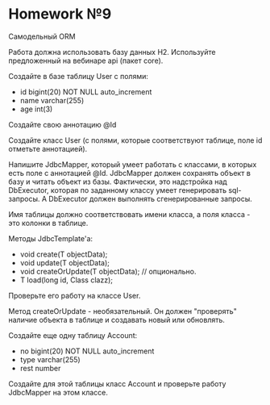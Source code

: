 # Homework №9
Самодельный ORM

Работа должна использовать базу данных H2.
Используйте предложенный на вебинаре api (пакет core). 

Создайте в базе таблицу User с полями:

- id bigint(20) NOT NULL auto_increment
- name varchar(255)
- age int(3)

Создайте свою аннотацию @Id

Создайте класс User (с полями, которые соответствуют таблице, поле id отметьте аннотацией).

Напишите JdbcMapper, который умеет работать с классами, в которых есть поле с аннотацией @Id.
JdbcMapper должен сохранять объект в базу и читать объект из базы.
Фактически, это надстройка над DbExecutor<T>, которая по заданному классу умеет генерировать sql-запросы.
А DbExecutor<T> должен выполнять сгенерированные запросы.

Имя таблицы должно соответствовать имени класса, а поля класса - это колонки в таблице.

Методы JdbcTemplate'а:
- void create(T objectData);
- void update(T objectData);
- void createOrUpdate(T objectData); // опционально.
- <T> T load(long id, Class<T> clazz);

Проверьте его работу на классе User.

Метод createOrUpdate - необязательный.
Он должен "проверять" наличие объекта в таблице и создавать новый или обновлять.

Создайте еще одну таблицу Account:
- no bigint(20) NOT NULL auto_increment
- type varchar(255)
- rest number

Создайте для этой таблицы класс Account и проверьте работу JdbcMapper на этом классе.
